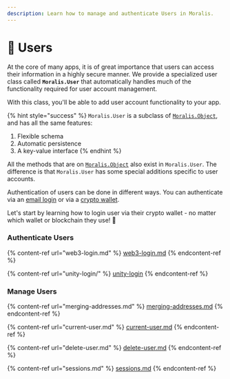 ```yaml
---
description: Learn how to manage and authenticate Users in Moralis.
---
```


# 👥 Users

At the core of many apps, it is of great importance that users can access their information in a highly secure manner. We provide a specialized user class called **`Moralis.User`** that automatically handles much of the functionality required for user account management.

With this class, you'll be able to add user account functionality to your app.

{% hint style="success" %}
`Moralis.User` is a subclass of [`Moralis.Object`](../database/objects.md), and has all the same features:

1. Flexible schema
2. Automatic persistence
3. A key-value interface
   {% endhint %}

All the methods that are on [`Moralis.Object`](../database/objects.md) also exist in `Moralis.User`. The difference is that `Moralis.User` has some special additions specific to user accounts.

Authentication of users can be done in different ways. You can authenticate via an [email login](email-login/) or via a [crypto wallet](web3-login.md).

Let's start by learning how to login user via their crypto wallet - no matter which wallet or blockchain they use! 🤯

### Authenticate Users

{% content-ref url="web3-login.md" %}
[web3-login.md](web3-login.md)
{% endcontent-ref %}

{% content-ref url="unity-login/" %}
[unity-login](unity-login/)
{% endcontent-ref %}

### Manage Users

{% content-ref url="merging-addresses.md" %}
[merging-addresses.md](merging-addresses.md)
{% endcontent-ref %}

{% content-ref url="current-user.md" %}
[current-user.md](current-user.md)
{% endcontent-ref %}

{% content-ref url="delete-user.md" %}
[delete-user.md](delete-user.md)
{% endcontent-ref %}

{% content-ref url="sessions.md" %}
[sessions.md](sessions.md)
{% endcontent-ref %}
